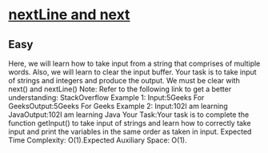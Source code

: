 # [nextLine and next](https://www.geeksforgeeks.org/problems/nextline-and-next/1?page=1&category=Java&sortBy=submissions)
## Easy
Here, we will learn how to take input from a string that comprises of multiple words. Also, we will learn to clear the input buffer. Your task is to take input of strings and integers and produce the output. We must be clear with next() and nextLine()
Note: Refer to the following link to get a better understanding: StackOverflow
Example 1:
Input:5Geeks For GeeksOutput:5Geeks For Geeks
Example 2:
Input:102I am learning JavaOutput:102I am learning Java
Your Task:Your task is to complete the function&nbsp;getInput()&nbsp;to take input of strings and learn how to correctly take input and&nbsp;print the variables in the same order as taken in input.
Expected Time Complexity: O(1).Expected Auxiliary Space: O(1).